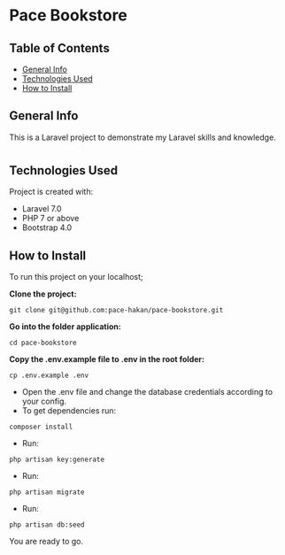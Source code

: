 # Pace Bookstore

## Table of Contents
* [General Info](#general-info)
* [Technologies Used](#technologies-used)
* [How to Install](#how-to-install)

###
## General Info
This is a Laravel project to demonstrate my Laravel skills and knowledge.

#
## Technologies Used
Project is created with:
* Laravel 7.0
* PHP 7 or above
* Bootstrap 4.0


## How to Install
To run this project on your localhost;

**Clone the project:**
```
git clone git@github.com:pace-hakan/pace-bookstore.git
```

**Go into the folder application:**
```
cd pace-bookstore
```

**Copy the .env.example file to .env in the root folder:**
```
cp .env.example .env
```
+ Open the .env file and change the database credentials according to your config.
+ To get dependencies run:
```
composer install
```
+ Run:
```
php artisan key:generate
```
+ Run:
```
php artisan migrate
```
+ Run:
```
php artisan db:seed
```

You are ready to go.



